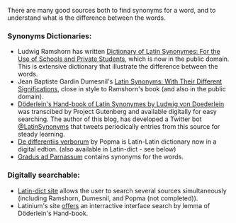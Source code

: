 There are many good sources both to find synonyms for a word, and to understand what is the difference between the words.

### Synonyms Dictionaries:
* Ludwig Ramshorn has written [Dictionary of Latin Synonymes: For the Use of Schools and Private Students](https://books.google.com/books?id=pokSAAAAIAAJ&printsec=frontcover&redir_esc=y#v=onepage&q&f=false), which is now in the public domain. This is extensive dictionary that illustrate the difference between the words. 
* Jean Baptiste Gardin Dumesnil's [Latin Synonyms: With Their Different Significations](https://books.google.com/books?id=JIqEMgAACAAJ&printsec=frontcover&hl=iw&source=gbs_ge_summary_r&cad=0#v=onepage&q&f=false), close in style to Ramshorn's book (and also in the public domain).
* [Döderlein's Hand-book of Latin Synonymes by Ludwig von Doederlein](https://www.gutenberg.org/ebooks/33197) was transcibed by Project Gutenberg and available digitally for easy searching. The author of this blog, has developed a Twitter bot [@LatinSynonyms](https://twitter.com/LatinSynonyms) that tweets periodically entries from this source for steady learning.
* [De differentiis verborum](https://danelh.github.io/De_Differentiis_Verborum_Popma.pdf) by Popma is Latin-Latin dictionary now in a digital edtion. (also available in Latin-dict - see below)
* [Gradus ad Parnassum](https://danelh.github.io/latin_blog/2020/11/07/Gradus-ad-Parnassum.html) contains synonyms for the words.

### Digitally searchable: 
* [Latin-dict site](https://latin-dict.github.io/) allows the user to search several sources simultaneously (including Ramshorn, Dumesnil, and Popma (not completed)).
* Latinium's site [offers](https://www.latinitium.com/latin-dictionaries) an interractive interface search by lemma of Döderlein's Hand-book.

